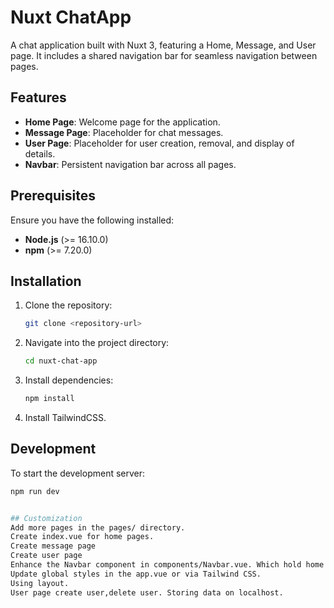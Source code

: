 # Nuxt ChatApp

A chat application built with Nuxt 3, featuring a Home, Message, and User page. It includes a shared navigation bar for seamless navigation between pages.




## Features
- **Home Page**: Welcome page for the application.
- **Message Page**: Placeholder for chat messages.
- **User Page**: Placeholder for user creation, removal, and display of details.
- **Navbar**: Persistent navigation bar across all pages.

## Prerequisites
Ensure you have the following installed:
- **Node.js** (>= 16.10.0)
- **npm** (>= 7.20.0)

## Installation
1. Clone the repository:
    ```bash
    git clone <repository-url>
    ```

2. Navigate into the project directory:
    ```bash
    cd nuxt-chat-app
    ```

3. Install dependencies:
    ```bash
    npm install
    ```

4. Install TailwindCSS.

## Development
To start the development server:
```bash
npm run dev


## Customization 
Add more pages in the pages/ directory.
Create index.vue for home pages.
Create message page
Create user page
Enhance the Navbar component in components/Navbar.vue. Which hold home ,user,message and mode changing button.
Update global styles in the app.vue or via Tailwind CSS.
Using layout.
User page create user,delete user. Storing data on localhost.

